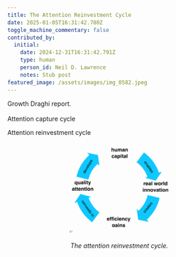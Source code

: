 ```yaml
---
title: The Attention Reinvestment Cycle
date: 2025-01-05T16:31:42.780Z
toggle_machine_commentary: false
contributed_by:
  initial:
    date: 2024-12-31T16:31:42.791Z
    type: human
    person_id: Neil D. Lawrence
    notes: Stub post
featured_image: /assets/images/img_0582.jpeg
---
```

Growth Draghi report.\
\
Attention capture cycle

Attention reinvestment cycle

<center>

<img src="/assets/images/img_0582.jpeg" width="50%">\
\
<i>The attention reinvestment cycle.</i>

</center>